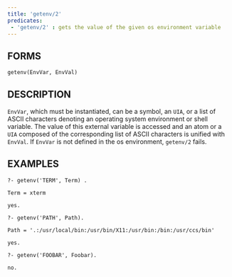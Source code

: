 ```yaml
---
title: 'getenv/2'
predicates:
 - 'getenv/2' : gets the value of the given os environment variable
---
```


## FORMS
```
getenv(EnvVar, EnvVal)
```
## DESCRIPTION

`EnvVar`, which must be instantiated, can be a symbol, an `UIA`, or a list of ASCII characters denoting an operating system environment or shell variable. The value of this external variable is accessed and an atom or a `UIA` composed of the corresponding list of ASCII characters is unified with `EnvVal`. If `EnvVar` is not defined in the os environment, `getenv/2` fails.

## EXAMPLES
```
?- getenv('TERM', Term) .

Term = xterm

yes.

?- getenv('PATH', Path).

Path = '.:/usr/local/bin:/usr/bin/X11:/usr/bin:/bin:/usr/ccs/bin'

yes.

?- getenv('FOOBAR', Foobar).

no.
```

